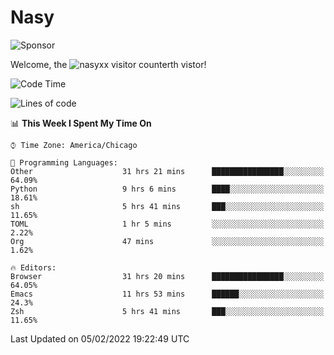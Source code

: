 # Nasy

<!--
<p align="center">
<img height="200" src="https://github-readme-stats.vercel.app/api?username=nasyxx&count_private=true&show_icons=true&theme=dracula&include_all_commits=true"/>
<img height="200" src="https://github-readme-stats.vercel.app/api/top-langs/?username=nasyxx&theme=dracula&hide=html,jupyter+notebook&count_private=true&show_icons=true"/>
</p>

  
----------------
-->

![Sponsor](https://img.shields.io/static/v1.svg?label=Sponsor&message=%E2%9D%A4&logo=GitHub&style=flat&color=pink)
 
Welcome, the ![nasyxx visitor counter](https://count.getloli.com/get/@nasyxx?theme=rule34)th vistor!
 
<!--START_SECTION:waka-->
![Code Time](http://img.shields.io/badge/Code%20Time-1%2C855%20hrs%207%20mins-blue)

![Lines of code](https://img.shields.io/badge/From%20Hello%20World%20I%27ve%20Written-5%20Million%20lines%20of%20code-blue)

📊 **This Week I Spent My Time On** 

```text
⌚︎ Time Zone: America/Chicago

💬 Programming Languages: 
Other                    31 hrs 21 mins      ████████████████░░░░░░░░░   64.09% 
Python                   9 hrs 6 mins        ████░░░░░░░░░░░░░░░░░░░░░   18.61% 
sh                       5 hrs 41 mins       ███░░░░░░░░░░░░░░░░░░░░░░   11.65% 
TOML                     1 hr 5 mins         ░░░░░░░░░░░░░░░░░░░░░░░░░   2.22% 
Org                      47 mins             ░░░░░░░░░░░░░░░░░░░░░░░░░   1.62%

🔥 Editors: 
Browser                  31 hrs 20 mins      ████████████████░░░░░░░░░   64.05% 
Emacs                    11 hrs 53 mins      ██████░░░░░░░░░░░░░░░░░░░   24.3% 
Zsh                      5 hrs 41 mins       ███░░░░░░░░░░░░░░░░░░░░░░   11.65%

```


 Last Updated on 05/02/2022 19:22:49 UTC
<!--END_SECTION:waka-->

<!-- ![visitors](https://visitor-badge.laobi.icu/badge?page_id=nasyxx.nasyxx) -->
